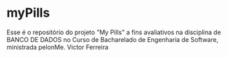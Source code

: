 # myPills
Esse é o repositório do projeto "My Pills" a fins avaliativos na disciplina de BANCO DE DADOS no Curso de Bacharelado de Engenharia de Software, ministrada pelonMe. Victor Ferreira
